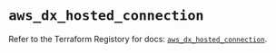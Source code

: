 # `aws_dx_hosted_connection`

Refer to the Terraform Registory for docs: [`aws_dx_hosted_connection`](https://registry.terraform.io/providers/hashicorp/aws/5.11.0/docs/resources/dx_hosted_connection).
